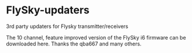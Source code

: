 # FlySky-updaters
3rd party updaters for Flysky transmitter/receivers

The 10 channel, feature improved version of the FlySky i6 firmware can be downloaded here.
Thanks the qba667 and many others.
